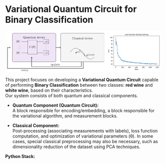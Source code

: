 # Variational Quantum Circuit for Binary Classification  

![Quantum Circuit and Graph](circuito_variacional_and_graph.png)  

This project focuses on developing a **Variational Quantum Circuit** capable of performing **Binary Classification** between two classes: **red wine** and **white wine**, based on their characteristics.  
Our system consists of both quantum and classical components.  

- **Quantum Component (Quantum Circuit):**  
  A block responsible for encoding/embedding, a block responsible for the variational algorithm, and measurement blocks.  

- **Classical Component:**  
  Post-processing (associating measurements with labels), loss function computation, and optimization of variational parameters (θ). In some cases, special classical preprocessing may also be necessary, such as dimensionality reduction of the dataset using PCA techniques.  

**Python Stack:**  
